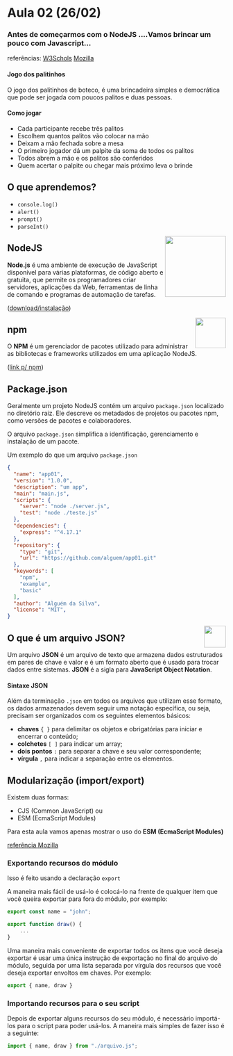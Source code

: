 # Aula 02 (26/02) 

### Antes de começarmos com o NodeJS ....Vamos brincar um pouco com Javascript...

referências: [W3Schols](https://www.w3schools.com/js/default.asp) [Mozilla](https://developer.mozilla.org/pt-BR/docs/Web/JavaScript)

#### Jogo dos palitinhos

O jogo dos palitinhos de boteco, é uma brincadeira simples e democrática que pode ser jogada com poucos palitos e duas pessoas. 

#### Como jogar 

- Cada participante recebe três palitos
- Escolhem quantos palitos vão colocar na mão
- Deixam a mão fechada sobre a mesa
- O primeiro jogador dá um palpite da soma de todos os palitos
- Todos abrem a mão e os palitos são conferidos
- Quem acertar o palpite ou chegar mais próximo leva o brinde


## O que aprendemos?

- ```console.log()```
- ```alert()```
- ```prompt()```
- ```parseInt()```


<img align="right" src="https://cdn.worldvectorlogo.com/logos/nodejs.svg" width="140px;"/>

## NodeJS

**Node.js** é uma ambiente de execução de JavaScript disponível para várias plataformas, de código aberto e gratuita, que permite os programadores criar servidores, aplicações da Web, ferramentas de linha de comando e programas de automação de tarefas.

([download/instalação](https://nodejs.org/pt))


<img align="right" src="https://e7.pngegg.com/pngimages/828/432/png-clipart-npm-node-js-computer-icons-computer-software-installation-others-text-rectangle.png" width="70px;"/>


## npm

O **NPM** é um gerenciador de pacotes utilizado para administrar as bibliotecas e frameworks utilizados em uma aplicação NodeJS. 

([link p/ npm](https://www.npmjs.com/))

## Package.json

Geralmente um projeto NodeJS contém um arquivo ```package.json``` localizado no diretório raiz. Ele descreve os metadados de projetos ou pacotes npm, como versões de pacotes e colaboradores.

O arquivo ```package.json``` simplifica a identificação, gerenciamento e instalação de um pacote. 

Um exemplo do que um arquivo ```package.json```

~~~json
{
  "name": "app01",
  "version": "1.0.0",
  "description": "um app",
  "main": "main.js",
  "scripts": {
    "server": "node ./server.js",
    "test": "node ./teste.js"
  },
  "dependencies": {
    "express": "^4.17.1"
  },
  "repository": {
    "type": "git",
    "url": "https://github.com/alguem/app01.git"
  },
  "keywords": [
    "npm",
    "example",
    "basic"
  ],
  "author": "Alguém da Silva",
  "license": "MIT",
}
~~~

<img align="right" src="https://www.pngfind.com/pngs/m/236-2367416_free-download-at-icons8-json-transparent-background-logo.png" width="50px;"/>

## O que é um arquivo JSON?

Um arquivo **JSON** é um arquivo de texto que armazena dados estruturados em pares de chave e valor e é um formato aberto que é usado para trocar dados entre sistemas. **JSON** é a sigla para **JavaScript Object Notation**. 

#### Sintaxe JSON

Além da terminação ```.json``` em todos os arquivos que utilizam esse formato, os dados armazenados devem seguir uma notação específica, ou seja, precisam ser organizados com os seguintes elementos básicos:

* **chaves** ```{ }``` para delimitar os objetos e obrigatórias para iniciar e encerrar o conteúdo;
* **colchetes** ```[ ]``` para indicar um array;
* **dois pontos** ```:``` para separar a chave e seu valor correspondente;
* **vírgula** ```,``` para indicar a separação entre os elementos.

## Modularização (import/export)

Existem duas formas: 
* CJS (Common JavaScript) ou
* ESM (EcmaScript Modules)

Para esta aula vamos apenas mostrar o uso do **ESM (EcmaScript Modules)**

[referência Mozilla](https://developer.mozilla.org/pt-BR/docs/Web/JavaScript/Guide/Modules) 

### Exportando recursos do módulo

Isso é feito usando a declaração ```export```

A maneira mais fácil de usá-lo é colocá-lo na frente de qualquer item que você queira exportar para fora do módulo, por exemplo:

~~~js
export const name = "john";

export function draw() {
    ...
}
~~~

Uma maneira mais conveniente de exportar todos os itens que você deseja exportar é usar uma única instrução de exportação no final do arquivo do módulo, seguida por uma lista separada por vírgula dos recursos que você deseja exportar envoltos em chaves. Por exemplo:

~~~js
export { name, draw }
~~~

### Importando recursos para o seu script

Depois de exportar alguns recursos do seu módulo, é necessário importá-los para o script para poder usá-los. A maneira mais simples de fazer isso é a seguinte:

~~~js
import { name, draw } from "./arquivo.js";
~~~


